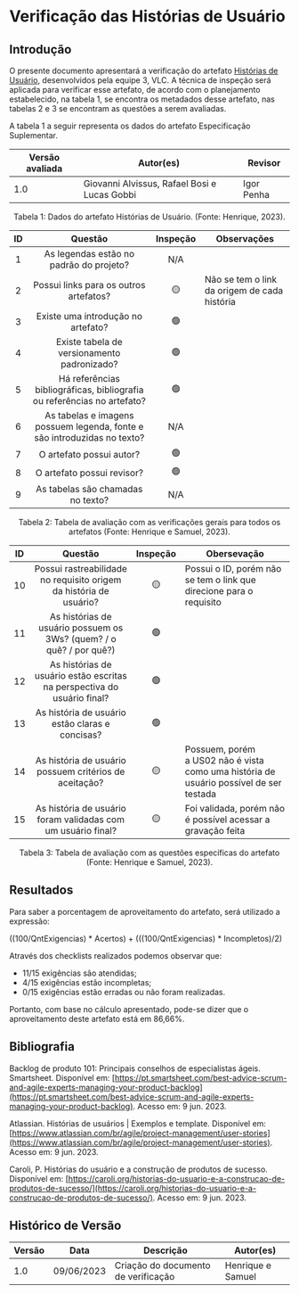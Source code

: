 # Verificação das Histórias de Usuário

## Introdução

O presente documento apresentará a verificação do artefato [Histórias de Usuário](https://requisitos-de-software.github.io/2023.1-VLC/#/modelagem/agil/historias_de_usuarios), desenvolvidos pela equipe 3, VLC. A técnica de inspeção será aplicada para verificar esse artefato, de acordo com o planejamento estabelecido, na tabela 1, se encontra os metadados desse artefato, nas tabelas 2 e 3 se encontram as questões a serem avaliadas.

A tabela 1 a seguir representa os dados do artefato Especificação Suplementar.

| Versão avaliada | Autor(es)                                    | Revisor    |
| ---------------- | -------------------------------------------- | ---------- |
| 1.0              | Giovanni Alvissus, Rafael Bosi e Lucas Gobbi | Igor Penha |

<div style="text-align: center">
<p> Tabela 1: Dados do artefato Histórias de Usuário. (Fonte: Henrique, 2023). </p>
</div>

| ID |                                   Questão                                   | Inspeção | Observações                                  |
| :-: | :---------------------------------------------------------------------------: | :--------: | ---------------------------------------------- |
| 1 |                   As legendas estão no padrão do projeto?                   |    N/A    |                                                |
| 2 |                    Possui links para os outros artefatos?                    |     🟡     | Não se tem o link da origem de cada história |
| 3 |                     Existe uma introdução no artefato?                     |     🟢     |                                                |
| 4 |                  Existe tabela de versionamento padronizado?                  |     🟢     |                                                |
| 5 | Há referências bibliográficas, bibliografia ou referências no artefato? |     🟢     |                                                |
| 6 |   As tabelas e imagens possuem legenda, fonte e são introduzidas no texto?   |    N/A    |                                                |
| 7 |                           O artefato possui autor?                           |     🟢     |                                                |
| 8 |                          O artefato possui revisor?                          |     🟢     |                                                |
| 9 |                      As tabelas são chamadas no texto?                      |    N/A    |                                                |

<div style="text-align: center">
<p> Tabela 2: Tabela de avaliação com as verificações gerais para todos os artefatos (Fonte: Henrique e Samuel, 2023). </p>
</div>

| ID |                                   Questão                                   | Inspeção | Obersevação                                                                                 |
| :-: | :--------------------------------------------------------------------------: | :--------: | --------------------------------------------------------------------------------------------- |
| 10 |     Possui rastreabilidade no requisito origem da história de usuário?     |     🟡     | Possui o ID, porém não se tem o link que direcione para o requisito                         |
| 11 |   As histórias de usuário possuem os 3Ws? (quem? / o quê? / por quê?)   |     🟢     |                                                                                               |
| 12 | As histórias de usuário estão escritas na perspectiva do usuário final? |     🟢     |                                                                                               |
| 13 |              As história de usuário estão claras e concisas?              |     🟢     |                                                                                               |
| 14 |         As história de usuário possuem critérios de aceitação?         |     🟡     | Possuem, porém a US02 não é vista como uma história de usuário possível de ser testada |
| 15 |       As história de usuário foram validadas com um usuário final?       |     🟡     | Foi validada, porém não é possível acessar a gravação feita                             |

<div style="text-align: center">
<p> Tabela 3: Tabela de avaliação com as questões específicas do artefato (Fonte: Henrique e Samuel, 2023). </p>
</div>

## Resultados

Para saber a porcentagem de aproveitamento do artefato, será utilizado a expressão:

((100/QntExigencias) * Acertos) + (((100/QntExigencias) * Incompletos)/2)

Através dos checklists realizados podemos observar que:

* 11/15 exigências são atendidas;
* 4/15 exigências estão incompletas;
* 0/15 exigências estão erradas ou não foram realizadas.

Portanto, com base no cálculo apresentado, pode-se dizer que o aproveitamento deste artefato está em 86,66%.

## Bibliografia

Backlog de produto 101: Principais conselhos de especialistas ágeis. Smartsheet. Disponível em: [https://pt.smartsheet.com/best-advice-scrum-and-agile-experts-managing-your-product-backlog](https://pt.smartsheet.com/best-advice-scrum-and-agile-experts-managing-your-product-backlog). Acesso em: 9 jun. 2023.

Atlassian. Histórias de usuários | Exemplos e template. Disponível em: [https://www.atlassian.com/br/agile/project-management/user-stories](https://www.atlassian.com/br/agile/project-management/user-stories). Acesso em: 9 jun. 2023.

Caroli, P. Histórias do usuário e a construção de produtos de sucesso. Disponível em: [https://caroli.org/historias-do-usuario-e-a-construcao-de-produtos-de-sucesso/](https://caroli.org/historias-do-usuario-e-a-construcao-de-produtos-de-sucesso/). Acesso em: 9 jun. 2023.

## Histórico de Versão

| Versão | Data       | Descrição                             | Autor(es)         |
| ------- | ---------- | --------------------------------------- | ----------------- |
| 1.0     | 09/06/2023 | Criação do documento de verificação | Henrique e Samuel |
